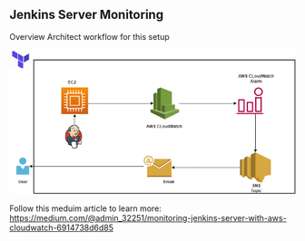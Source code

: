 ## Jenkins Server Monitoring

Overview Architect workflow for this setup

![jenkins-monitoring](images/jenkins-monitoring.drawio.png)

Follow this meduim article to learn more: 
https://medium.com/@admin_32251/monitoring-jenkins-server-with-aws-cloudwatch-6914738d6d85
